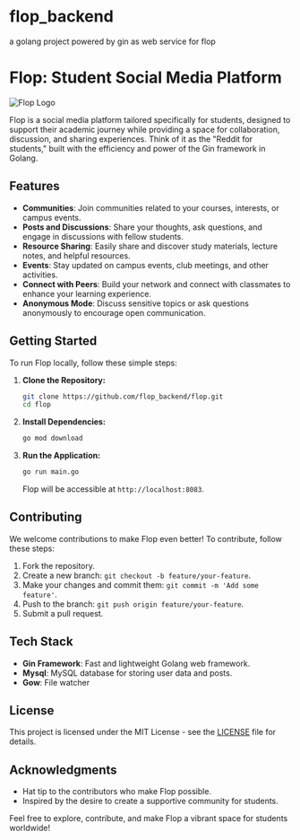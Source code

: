 # flop_backend
a golang project powered by gin as web service for flop

# Flop: Student Social Media Platform

![Flop Logo](https://your-image-url.com)

Flop is a social media platform tailored specifically for students, designed to support their academic journey while providing a space for collaboration, discussion, and sharing experiences. Think of it as the "Reddit for students," built with the efficiency and power of the Gin framework in Golang.

## Features

- **Communities**: Join communities related to your courses, interests, or campus events.
- **Posts and Discussions**: Share your thoughts, ask questions, and engage in discussions with fellow students.
- **Resource Sharing**: Easily share and discover study materials, lecture notes, and helpful resources.
- **Events**: Stay updated on campus events, club meetings, and other activities.
- **Connect with Peers**: Build your network and connect with classmates to enhance your learning experience.
- **Anonymous Mode**: Discuss sensitive topics or ask questions anonymously to encourage open communication.

## Getting Started

To run Flop locally, follow these simple steps:

1. **Clone the Repository:**
   ```bash
   git clone https://github.com/flop_backend/flop.git
   cd flop
   ```

2. **Install Dependencies:**
   ```bash
   go mod download
   ```

3. **Run the Application:**
   ```bash
   go run main.go
   ```

   Flop will be accessible at `http://localhost:8083`.

## Contributing

We welcome contributions to make Flop even better! To contribute, follow these steps:

1. Fork the repository.
2. Create a new branch: `git checkout -b feature/your-feature`.
3. Make your changes and commit them: `git commit -m 'Add some feature'`.
4. Push to the branch: `git push origin feature/your-feature`.
5. Submit a pull request.

## Tech Stack

- **Gin Framework**: Fast and lightweight Golang web framework.
- **Mysql**: MySQL database for storing user data and posts.
- **Gow**: File watcher

## License

This project is licensed under the MIT License - see the [LICENSE](LICENSE) file for details.

## Acknowledgments

- Hat tip to the contributors who make Flop possible.
- Inspired by the desire to create a supportive community for students.

Feel free to explore, contribute, and make Flop a vibrant space for students worldwide!

